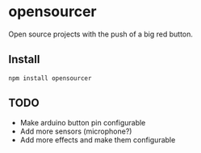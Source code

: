 # opensourcer

Open source projects with the push of a big red button.

## Install

    npm install opensourcer

## TODO

- Make arduino button pin configurable
- Add more sensors (microphone?)
- Add more effects and make them configurable
